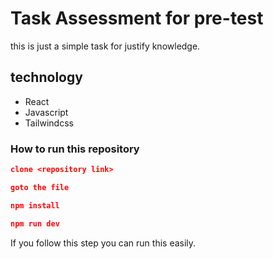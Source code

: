 # Task Assessment for pre-test
this is just a simple task for justify knowledge.

## technology

- React
- Javascript
- Tailwindcss

### How to run this repository

``` json
clone <repository link>

```

``` json
goto the file

```

``` json
npm install

```

``` json
npm run dev 

```

If you follow this step you can run this easily.



